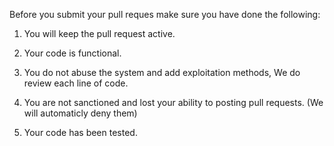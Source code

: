Before you submit your pull reques make sure you have done the following:

1) You will keep the pull request active.

2) Your code is functional.

3) You do not abuse the system and add exploitation methods, We do review each line of code.

4) You are not sanctioned and lost your ability to posting pull requests. (We will automaticly deny them)

5) Your code has been tested.
